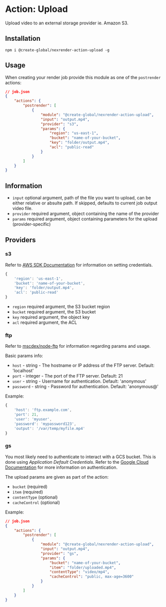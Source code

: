 # Action: Upload

Upload video to an external storage provider ie. Amazon S3.

## Installation

```
npm i @create-global/nexrender-action-upload -g
```

## Usage

When creating your render job provide this module as one of the `postrender` actions:

```json
// job.json
{
    "actions": {
        "postrender": [
            {
                "module": "@create-global/nexrender-action-upload",
                "input": "output.mp4",
                "provider": "s3",
                "params": {
                    "region": "us-east-1",
                    "bucket": "name-of-your-bucket",
                    "key": "folder/output.mp4",
                    "acl": "public-read"
                }
            }
        ]
    }
}
```

## Information

* `input` optional argument, path of the file you want to upload, can be either relative or absulte path. If skipped, defaults to current job output video file.
* `provider` required argument, object containing the name of the provider
* `params` required argument, object containing parameters for the upload (provider-specific)

## Providers

### s3
Refer to [AWS SDK Documentation](https://docs.aws.amazon.com/sdk-for-javascript/v2/developer-guide/setting-credentials-node.html) for information on setting credentials.

```js
{
    'region': 'us-east-1',
    'bucket': 'name-of-your-bucket',
    'key': 'folder/output.mp4',
    'acl': 'public-read'
}
```
* `region` required argument, the S3 bucket region
* `bucket` required argument, the S3 bucket
* `key` required argument, the object key
* `acl` required argument, the ACL


### ftp

Refer to [mscdex/node-ftp](https://github.com/mscdex/node-ftp) for information regarding params and usage.

Basic params info:

* `host` - string - The hostname or IP address of the FTP server. Default: 'localhost'
* `port` - integer - The port of the FTP server. Default: 21
* `user` - string - Username for authentication. Default: 'anonymous'
* `password` - string - Password for authentication. Default: 'anonymous@'

Example:

```js
{
    'host': 'ftp.example.com',
    'port': 21,
    'user': 'myuser',
    'password': 'mypassword123',
    'output': '/var/temp/myfile.mp4'
}
```


### gs

You most likely need to authenticate to interact with a GCS bucket. This is done using _Application Default Credentials_. Refer to the [Google Cloud Documentation](https://cloud.google.com/docs/authentication/getting-started) for more information on authentication.

The upload params are given as part of the action:

* `bucket` (required)
* `item` (required)
* `contentType` (optional)
* `cacheControl` (optional)

Example:

```json
// job.json
{
    "actions": {
        "postrender": [
            {
                "module": "@create-global/nexrender-action-upload",
                "input": "output.mp4",
                "provider": "gs",
                "params": {
                    "bucket": "name-of-your-bucket",
                    "item": "folder/uploaded.mp4",
                    "contentType": "video/mp4",
                    "cacheControl": "public, max-age=3600"
                }
            }
        ]
    }
}
